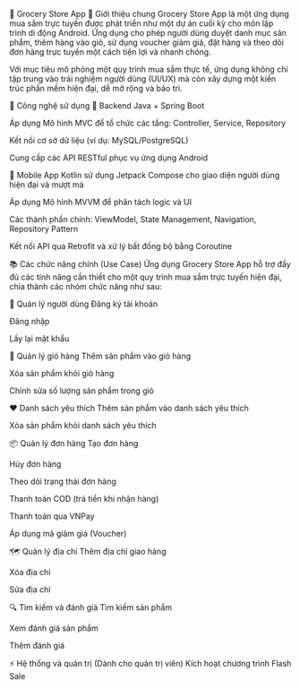 🛒 Grocery Store App
📌 Giới thiệu chung
Grocery Store App là một ứng dụng mua sắm trực tuyến được phát triển như một dự án cuối kỳ cho môn lập trình di động Android. Ứng dụng cho phép người dùng duyệt danh mục sản phẩm, thêm hàng vào giỏ, sử dụng voucher giảm giá, đặt hàng và theo dõi đơn hàng trực tuyến một cách tiện lợi và nhanh chóng.

Với mục tiêu mô phỏng một quy trình mua sắm thực tế, ứng dụng không chỉ tập trung vào trải nghiệm người dùng (UI/UX) mà còn xây dựng một kiến trúc phần mềm hiện đại, dễ mở rộng và bảo trì.

🧰 Công nghệ sử dụng
🔧 Backend
Java + Spring Boot

Áp dụng Mô hình MVC để tổ chức các tầng: Controller, Service, Repository

Kết nối cơ sở dữ liệu (ví dụ: MySQL/PostgreSQL)

Cung cấp các API RESTful phục vụ ứng dụng Android

📱 Mobile App
Kotlin sử dụng Jetpack Compose cho giao diện người dùng hiện đại và mượt mà

Áp dụng Mô hình MVVM để phân tách logic và UI

Các thành phần chính: ViewModel, State Management, Navigation, Repository Pattern

Kết nối API qua Retrofit và xử lý bất đồng bộ bằng Coroutine

📚 Các chức năng chính (Use Case)
Ứng dụng Grocery Store App hỗ trợ đầy đủ các tính năng cần thiết cho một quy trình mua sắm trực tuyến hiện đại, chia thành các nhóm chức năng như sau:

👤 Quản lý người dùng
Đăng ký tài khoản

Đăng nhập

Lấy lại mật khẩu

🛒 Quản lý giỏ hàng
Thêm sản phẩm vào giỏ hàng

Xóa sản phẩm khỏi giỏ hàng

Chỉnh sửa số lượng sản phẩm trong giỏ

❤️ Danh sách yêu thích
Thêm sản phẩm vào danh sách yêu thích

Xóa sản phẩm khỏi danh sách yêu thích

📦 Quản lý đơn hàng
Tạo đơn hàng

Hủy đơn hàng

Theo dõi trạng thái đơn hàng

Thanh toán COD (trả tiền khi nhận hàng)

Thanh toán qua VNPay

Áp dụng mã giảm giá (Voucher)

🗺️ Quản lý địa chỉ
Thêm địa chỉ giao hàng

Xóa địa chỉ

Sửa địa chỉ

🔍 Tìm kiếm và đánh giá
Tìm kiếm sản phẩm

Xem đánh giá sản phẩm

Thêm đánh giá

⚡ Hệ thống và quản trị (Dành cho quản trị viên)
Kích hoạt chương trình Flash Sale
